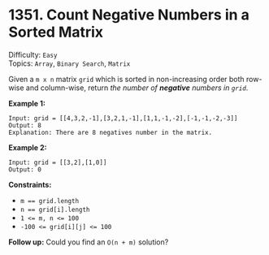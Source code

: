 # 1351. Count Negative Numbers in a Sorted Matrix

Difficulty: `Easy`  
Topics: `Array`, `Binary Search`, `Matrix`

Given a `m x n` matrix `grid` which is sorted in non-increasing order both row-wise and column-wise, return *the number
of **negative** numbers in `grid`*.

**Example 1:**

```text
Input: grid = [[4,3,2,-1],[3,2,1,-1],[1,1,-1,-2],[-1,-1,-2,-3]]
Output: 8
Explanation: There are 8 negatives number in the matrix.
```

**Example 2:**

```text
Input: grid = [[3,2],[1,0]]
Output: 0
```

**Constraints:**

- `m == grid.length`
- `n == grid[i].length`
- `1 <= m, n <= 100`
- `-100 <= grid[i][j] <= 100`

**Follow up:** Could you find an `O(n + m)` solution?